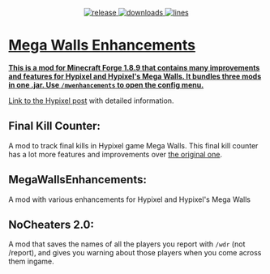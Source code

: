 <p align="center">
<a href="https://github.com/Alexdoru/MegaWallsEnhancements/releases" target="_blank">
<img alt="release" src="https://img.shields.io/github/v/release/Alexdoru/MegaWallsEnhancements?color=0843B2&style=for-the-badge" />
</a>
<a href="https://github.com/Alexdoru/MegaWallsEnhancements/releases" target="_blank">
<img alt="downloads" src="https://img.shields.io/github/downloads/Alexdoru/MegaWallsEnhancements/total?color=0843B2&style=for-the-badge" />
</a>
<a href="https://github.com/Alexdoru/MegaWallsEnhancements/">
<img alt="lines" src="https://img.shields.io/tokei/lines/github/Alexdoru/MegaWallsEnhancements?color=0843B2&style=for-the-badge">
</p>

# Mega Walls Enhancements

**This is a mod for Minecraft Forge 1.8.9 that contains many improvements and features for Hypixel and Hypixel's Mega Walls. It bundles three mods in one .jar. Use `/mwenhancements` to open the config menu.**

[Link to the Hypixel post](https://hypixel.net/threads/forge-1-8-9-mega-walls-enhancements-mod-a-mod-for-mega-walls.4470633/) with detailed information.

## Final Kill Counter:

A mod to track final kills in Hypixel game Mega Walls. This final kill counter has a lot more features and improvements over [the original one](https://github.com/BasicallyLouis/FinalKill-Counter).

## MegaWallsEnhancements:

A mod with various enhancements for Hypixel and Hypixel's Mega Walls

## NoCheaters 2.0:

A mod that saves the names of all the players you report with `/wdr` (not /report), and gives you warning about those players when you come across them ingame.
